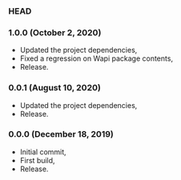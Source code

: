 ### HEAD

### 1.0.0 (October 2, 2020)

  * Updated the project dependencies,
  * Fixed a regression on Wapi package contents,
  * Release.


### 0.0.1 (August 10, 2020)

  * Updated the project dependencies,
  * Release.


### 0.0.0 (December 18, 2019)

  * Initial commit,
  * First build,
  * Release.
